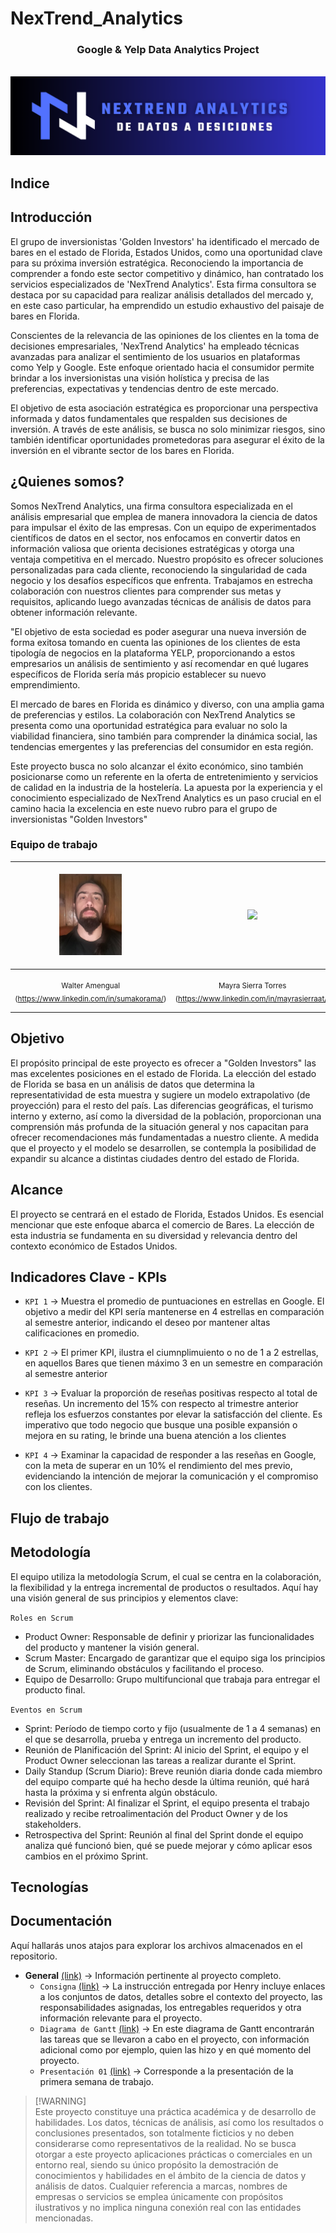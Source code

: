# NexTrend_Analytics

<h3 align="center">Google & Yelp Data Analytics Project</h3>

<br />
<div align="center">
  <a href="https://github.com/MayraSierraAT/NexTrend_Analytics">
    <img src="/src/logo.png" alt="Logo">
  </a>
</div>

## Indice


## Introducción

El grupo de inversionistas 'Golden Investors' ha identificado el mercado de bares en el estado de Florida, Estados Unidos, como una oportunidad clave para su próxima inversión estratégica. Reconociendo la importancia de comprender a fondo este sector competitivo y dinámico, han contratado los servicios especializados de 'NexTrend Analytics'. Esta firma consultora se destaca por su capacidad para realizar análisis detallados del mercado y, en este caso particular, ha emprendido un estudio exhaustivo del paisaje de bares en Florida.

Conscientes de la relevancia de las opiniones de los clientes en la toma de decisiones empresariales, 'NexTrend Analytics' ha empleado técnicas avanzadas para analizar el sentimiento de los usuarios en plataformas como Yelp y Google. Este enfoque orientado hacia el consumidor permite brindar a los inversionistas una visión holística y precisa de las preferencias, expectativas y tendencias dentro de este mercado.

El objetivo de esta asociación estratégica es proporcionar una perspectiva informada y datos fundamentales que respalden sus decisiones de inversión. A través de este análisis, se busca no solo minimizar riesgos, sino también identificar oportunidades prometedoras para asegurar el éxito de la inversión en el vibrante sector de los bares en Florida.


## ¿Quienes somos?

Somos NexTrend Analytics, una firma consultora especializada en el análisis empresarial que emplea de manera innovadora la ciencia de datos para impulsar el éxito de las empresas. Con un equipo de experimentados científicos de datos en el sector, nos enfocamos en convertir datos en información valiosa que orienta decisiones estratégicas y otorga una ventaja competitiva en el mercado.
Nuestro propósito es ofrecer soluciones personalizadas para cada cliente, reconociendo la singularidad de cada negocio y los desafíos específicos que enfrenta. Trabajamos en estrecha colaboración con nuestros clientes para comprender sus metas y requisitos, aplicando luego avanzadas técnicas de análisis de datos para obtener información relevante.

"El objetivo de esta sociedad es poder asegurar una nueva inversión de forma exitosa tomando en cuenta las opiniones de los clientes de esta tipología de negocios en la plataforma YELP, proporcionando a estos empresarios un análisis de sentimiento y así recomendar en qué lugares específicos de Florida sería más propicio establecer su nuevo emprendimiento.

El mercado de bares en Florida es dinámico y diverso, con una amplia gama de preferencias y estilos. La colaboración con NexTrend Analytics se presenta como una oportunidad estratégica para evaluar no solo la viabilidad financiera, sino también para comprender la dinámica social, las tendencias emergentes y las preferencias del consumidor en esta región.

Este proyecto busca no solo alcanzar el éxito económico, sino también posicionarse como un referente en la oferta de entretenimiento y servicios de calidad en la industria de la hostelería. La apuesta por la experiencia y el conocimiento especializado de NexTrend Analytics es un paso crucial en el camino hacia la excelencia en este nuevo rubro para el grupo de inversionistas "Golden Investors"

### Equipo de trabajo

| <img src="/src/fotofrente.jpg" width=100> | <img src="https://avatars.githubusercontent.com/u/123905946?v=4" width=100> | <img src="https://avatars.githubusercontent.com/u/112497761?v=4" width=100> | <img src="/src/Hans.jfif" width=100> | <img src="/src/ger.jpeg" width=100> |
|:---------------:|:---------:|:---------:|:---------:|:---------:| 
|<sub> Walter Amengual (https://www.linkedin.com/in/sumakorama/)</sub>|<sub> Mayra Sierra Torres (https://www.linkedin.com/in/mayrasierraat/)</sub>|<sub> Guido Ignacio Lujan (https://www.linkedin.com/in/guido-lujan/)</sub>|<sub> Hans Pulido Santiago (https://www.linkedin.com/in/hans-pulido001/)</sub>|<sub> Gerardo Cortijo (https://www.linkedin.com/in/gerardocor175/)</sub> |

## Objetivo

El propósito principal de este proyecto es ofrecer a "Golden Investors" las mas excelentes posiciones en el estado de Florida. La elección del estado de Florida se basa en un análisis de datos que determina la representatividad de esta muestra y sugiere un modelo extrapolativo (de proyección) para el resto del país. Las diferencias geográficas, el turismo interno y externo, así como la diversidad de la población, proporcionan una comprensión más profunda de la situación general y nos capacitan para ofrecer recomendaciones más fundamentadas a nuestro cliente.
A medida que el proyecto y el modelo se desarrollen, se contempla la posibilidad de expandir su alcance a distintas ciudades dentro del estado de Florida.

## Alcance

El proyecto se centrará en el estado de Florida, Estados Unidos. Es esencial mencionar que este enfoque abarca el comercio de Bares. La elección de esta industria se fundamenta en su diversidad y relevancia dentro del contexto económico de Estados Unidos.

## Indicadores Clave - KPIs

- `KPI 1` → Muestra el promedio de puntuaciones en estrellas en Google. El objetivo a medir del KPI sería mantenerse en 4 estrellas en comparación al semestre anterior, indicando el deseo por mantener altas calificaciones en promedio.

- `KPI 2` → El primer KPI, ilustra el ciumnplimuiento o no de 1 a 2 estrellas, en aquellos Bares que tienen máximo 3 en un semestre en comparación al semestre anterior

- `KPI 3` → Evaluar la proporción de reseñas positivas respecto al total de reseñas. Un incremento del 15% con respecto al trimestre anterior refleja los esfuerzos constantes por elevar la satisfacción del cliente. Es imperativo que todo negocio que busque una posible expansión o mejora en su rating, le brinde una buena atención a los clientes

- `KPI 4` → Examinar la capacidad de responder a las reseñas en Google, con la meta de superar en un 10% el rendimiento del mes previo, evidenciando la intención de mejorar la comunicación y el compromiso con los clientes.

## Flujo de trabajo

## Metodología 

El equipo utiliza la metodología Scrum, el cual se centra en la colaboración, la flexibilidad y la entrega incremental de productos o resultados. Aquí hay una visión general de sus principios y elementos clave:

`Roles en Scrum`
-	Product Owner: Responsable de definir y priorizar las funcionalidades del producto y mantener la visión general.
-	Scrum Master: Encargado de garantizar que el equipo siga los principios de Scrum, eliminando obstáculos y facilitando el proceso.
-	Equipo de Desarrollo: Grupo multifuncional que trabaja para entregar el producto final.
  
`Eventos en Scrum`
-	Sprint: Período de tiempo corto y fijo (usualmente de 1 a 4 semanas) en el que se desarrolla, prueba y entrega un incremento del producto.
-	Reunión de Planificación del Sprint: Al inicio del Sprint, el equipo y el Product Owner seleccionan las tareas a realizar durante el Sprint.
-	Daily Standup (Scrum Diario): Breve reunión diaria donde cada miembro del equipo comparte qué ha hecho desde la última reunión, qué hará hasta la próxima y si enfrenta algún obstáculo.
-	Revisión del Sprint: Al finalizar el Sprint, el equipo presenta el trabajo realizado y recibe retroalimentación del Product Owner y de los stakeholders.
-	Retrospectiva del Sprint: Reunión al final del Sprint donde el equipo analiza qué funcionó bien, qué se puede mejorar y cómo aplicar esos cambios en el próximo Sprint.


## Tecnologías

## Documentación

Aquí hallarás unos atajos para explorar los archivos almacenados en el repositorio.

- **General** [(link)](https://github.com/MayraSierraAT/NexTrend_Analytics/tree/main/General) → Información pertinente al proyecto completo.
    - `Consigna` [(link)](https://github.com/soyHenry/PF_DS/blob/FULL-TIME/Proyectos/yelp-goople.md) → La instrucción entregada por Henry incluye enlaces a los conjuntos de datos, detalles sobre el contexto del proyecto, las responsabilidades asignadas, los entregables requeridos y otra información relevante para el proyecto.
    -  `Diagrama de Gantt` [(link)](https://github.com/MayraSierraAT/NexTrend_Analytics/blob/main/General/Diagrama%20de%20Gantt.pdf) →  En este diagrama de Gantt encontrarán las tareas que se llevaron a cabo en el proyecto, con información adicional como por ejemplo, quien las hizo y en qué momento del proyecto.
    -  `Presentación 01` [(link)]() →  Corresponde a la presentación de la primera semana de trabajo.

> [!WARNING]\
> Este proyecto constituye una práctica académica y de desarrollo de habilidades. Los datos, técnicas de análisis, así como los resultados o conclusiones presentados, son totalmente ficticios y no deben considerarse como representativos de la realidad. No se busca otorgar a este proyecto aplicaciones prácticas o comerciales en un entorno real, siendo su único propósito la demostración de conocimientos y habilidades en el ámbito de la ciencia de datos y análisis de datos.
Cualquier referencia a marcas, nombres de empresas o servicios se emplea únicamente con propósitos ilustrativos y no implica ninguna conexión real con las entidades mencionadas.

